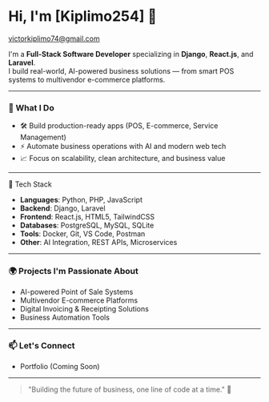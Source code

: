 # Hi, I'm [Kiplimo254] 👋
victorkiplimo74@gmail.com

I'm a **Full-Stack Software Developer** specializing in **Django**, **React.js**, and **Laravel**.  
I build real-world, AI-powered business solutions — from smart POS systems to multivendor e-commerce platforms.

---

### 🚀 What I Do
- 🛠️ Build production-ready apps (POS, E-commerce, Service Management)
- ⚡ Automate business operations with AI and modern web tech
- 📈 Focus on scalability, clean architecture, and business value

---

 🧰 Tech Stack
- **Languages**: Python, PHP, JavaScript
- **Backend**: Django, Laravel
- **Frontend**: React.js, HTML5, TailwindCSS
- **Databases**: PostgreSQL, MySQL, SQLite
- **Tools**: Docker, Git, VS Code, Postman
- **Other**: AI Integration, REST APIs, Microservices

---

### 🌍 Projects I'm Passionate About
- AI-powered Point of Sale Systems
- Multivendor E-commerce Platforms
- Digital Invoicing & Receipting Solutions
- Business Automation Tools

---

### 📫 Let's Connect
- Portfolio (Coming Soon)

---

> "Building the future of business, one line of code at a time." 🚀

